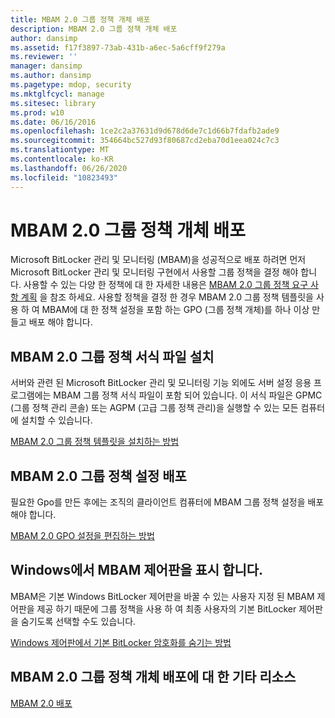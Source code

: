 ```yaml
---
title: MBAM 2.0 그룹 정책 개체 배포
description: MBAM 2.0 그룹 정책 개체 배포
author: dansimp
ms.assetid: f17f3897-73ab-431b-a6ec-5a6cff9f279a
ms.reviewer: ''
manager: dansimp
ms.author: dansimp
ms.pagetype: mdop, security
ms.mktglfcycl: manage
ms.sitesec: library
ms.prod: w10
ms.date: 06/16/2016
ms.openlocfilehash: 1ce2c2a37631d9d678d6de7c1d66b7fdafb2ade9
ms.sourcegitcommit: 354664bc527d93f80687cd2eba70d1eea024c7c3
ms.translationtype: MT
ms.contentlocale: ko-KR
ms.lasthandoff: 06/26/2020
ms.locfileid: "10823493"
---
```

# MBAM 2.0 그룹 정책 개체 배포


Microsoft BitLocker 관리 및 모니터링 (MBAM)을 성공적으로 배포 하려면 먼저 Microsoft BitLocker 관리 및 모니터링 구현에서 사용할 그룹 정책을 결정 해야 합니다. 사용할 수 있는 다양 한 정책에 대 한 자세한 내용은 [MBAM 2.0 그룹 정책 요구 사항 계획](planning-for-mbam-20-group-policy-requirements-mbam-2.md) 을 참조 하세요. 사용할 정책을 결정 한 경우 MBAM 2.0 그룹 정책 템플릿을 사용 하 여 MBAM에 대 한 정책 설정을 포함 하는 GPO (그룹 정책 개체)를 하나 이상 만들고 배포 해야 합니다.

## MBAM 2.0 그룹 정책 서식 파일 설치


서버와 관련 된 Microsoft BitLocker 관리 및 모니터링 기능 외에도 서버 설정 응용 프로그램에는 MBAM 그룹 정책 서식 파일이 포함 되어 있습니다. 이 서식 파일은 GPMC (그룹 정책 관리 콘솔) 또는 AGPM (고급 그룹 정책 관리)을 실행할 수 있는 모든 컴퓨터에 설치할 수 있습니다.

[MBAM 2.0 그룹 정책 템플릿을 설치하는 방법](how-to-install-the-mbam-20-group-policy-template-mbam-2.md)

## MBAM 2.0 그룹 정책 설정 배포


필요한 Gpo를 만든 후에는 조직의 클라이언트 컴퓨터에 MBAM 그룹 정책 설정을 배포 해야 합니다.

[MBAM 2.0 GPO 설정을 편집하는 방법](how-to-edit-mbam-20-gpo-settings-mbam-2.md)

## Windows에서 MBAM 제어판을 표시 합니다.


MBAM은 기본 Windows BitLocker 제어판을 바꿀 수 있는 사용자 지정 된 MBAM 제어판을 제공 하기 때문에 그룹 정책을 사용 하 여 최종 사용자의 기본 BitLocker 제어판을 숨기도록 선택할 수도 있습니다.

[Windows 제어판에서 기본 BitLocker 암호화를 숨기는 방법](how-to-hide-default-bitlocker-encryption-in-the-windows-control-panel-mbam-2.md)

## MBAM 2.0 그룹 정책 개체 배포에 대 한 기타 리소스


[MBAM 2.0 배포](deploying-mbam-20-mbam-2.md)

 

 





